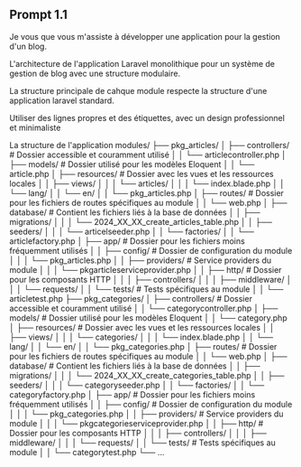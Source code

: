 
## Prompt 1.1

Je vous que vous m'assiste à développer une application pour la gestion d'un blog. 

L'architecture de l'application Laravel monolithique pour un système de gestion de blog avec une structure modulaire. 

La structure principale de cahque module respecte la structure d'une application laravel standard.

Utiliser des lignes propres et des étiquettes, avec un design professionnel et minimaliste

La structure de l'application 
modules/
  ├── pkg_articles/
  │   ├── controllers/                  # Dossier accessible et couramment utilisé
  │   │   └── articlecontroller.php
  │   ├── models/                       # Dossier utilisé pour les modèles Eloquent
  │   │   └── article.php
  │   ├── resources/                    # Dossier avec les vues et les ressources locales
  │   │   ├── views/
  │   │   │   └── articles/
  │   │   │       └── index.blade.php
  │   │   └── lang/
  │   │       └── en/
  │   │           └── pkg_articles.php
  │   ├── routes/                       # Dossier pour les fichiers de routes spécifiques au module
  │   │   └── web.php
  │   ├── database/                     # Contient les fichiers liés à la base de données
  │   │   ├── migrations/
  │   │   │   └── 2024_XX_XX_create_articles_table.php
  │   │   ├── seeders/
  │   │   │   └── articelseeder.php
  │   │   └── factories/
  │   │       └── articlefactory.php
  │   ├── app/                          # Dossier pour les fichiers moins fréquemment utilisés
  │   │   ├── config/                   # Dossier de configuration du module
  │   │   │   └── pkg_articles.php
  │   │   ├── providers/                # Service providers du module
  │   │   │   └── pkgarticleserviceprovider.php
  │   │   ├── http/                     # Dossier pour les composants HTTP
  │   │   │   ├── controllers/
  │   │   │   ├── middleware/
  │   │   │   └── requests/
  │   │   └── tests/                    # Tests spécifiques au module
  │   │       └── articletest.php
  ├── pkg_categories/
  │   ├── controllers/                  # Dossier accessible et couramment utilisé
  │   │   └── categorycontroller.php
  │   ├── models/                       # Dossier utilisé pour les modèles Eloquent
  │   │   └── category.php
  │   ├── resources/                    # Dossier avec les vues et les ressources locales
  │   │   ├── views/
  │   │   │   └── categories/
  │   │   │       └── index.blade.php
  │   │   └── lang/
  │   │       └── en/
  │   │           └── pkg_categories.php
  │   ├── routes/                       # Dossier pour les fichiers de routes spécifiques au module
  │   │   └── web.php
  │   ├── database/                     # Contient les fichiers liés à la base de données
  │   │   ├── migrations/
  │   │   │   └── 2024_XX_XX_create_categories_table.php
  │   │   ├── seeders/
  │   │   │   └── categoryseeder.php
  │   │   └── factories/
  │   │       └── categoryfactory.php
  │   ├── app/                          # Dossier pour les fichiers moins fréquemment utilisés
  │   │   ├── config/                   # Dossier de configuration du module
  │   │   │   └── pkg_categories.php
  │   │   ├── providers/                # Service providers du module
  │   │   │   └── pkgcategorieserviceprovider.php
  │   │   ├── http/                     # Dossier pour les composants HTTP
  │   │   │   ├── controllers/
  │   │   │   ├── middleware/
  │   │   │   └── requests/
  │   │   └── tests/                    # Tests spécifiques au module
  │   │       └── categorytest.php
  └── ...
